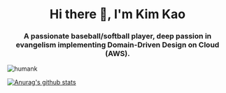 <h1 align="center">Hi there 👋, I'm Kim Kao</h1>
<h3 align="center">A passionate baseball/softball player, deep passion in evangelism implementing Domain-Driven Design on Cloud (AWS).</h3>
<p align="left"> <img src="https://komarev.com/ghpvc/?username=humank" alt="humank" /> </p>

[![Anurag's github stats](https://github-readme-stats.vercel.app/api?username=humank&show_icons=true&theme=algolia)](https://github.com/anuraghazra/github-readme-stats)
